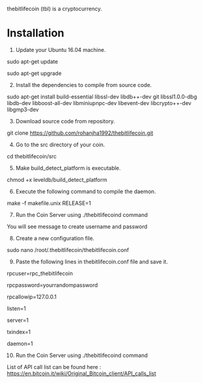thebitlifecoin (tbl) is a cryptocurrency.

Installation
===========================

1) Update your Ubuntu 16.04 machine.

sudo apt-get update

sudo apt-get upgrade

2) Install the dependencies to compile from source code.

sudo apt-get install build-essential libssl-dev libdb++-dev git libssl1.0.0-dbg libdb-dev libboost-all-dev libminiupnpc-dev libevent-dev libcrypto++-dev libgmp3-dev 

3) Download source code from repository.

git clone https://github.com/rohanjha1992/thebitlifecoin.git

4) Go to the src directory of your coin.

cd thebitlifecoin/src

5)  Make build_detect_platform is executable.

chmod +x leveldb/build_detect_platform

6) Execute the following command to compile the daemon.

make -f makefile.unix RELEASE=1

7) Run the Coin Server using ./thebitlifecoind command

You will see message to create username and password

8) Create a new configuration file.

sudo nano /root/.thebitlifecoin/thebitlifecoin.conf

9) Paste the following lines in thebitlifecoin.conf file and save it.

rpcuser=rpc_thebitlifecoin

rpcpassword=yourrandompassword

rpcallowip=127.0.0.1

listen=1

server=1

txindex=1

daemon=1

10) Run the Coin Server using ./thebitlifecoind command

List of API call list can be found here : https://en.bitcoin.it/wiki/Original_Bitcoin_client/API_calls_list